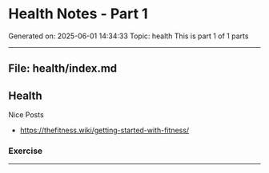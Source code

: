 # Health Notes - Part 1
Generated on: 2025-06-01 14:34:33
Topic: health
This is part 1 of 1 parts

---

## File: health/index.md

## Health

Nice Posts

- https://thefitness.wiki/getting-started-with-fitness/

### Exercise



---

